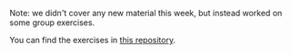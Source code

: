 
Note: we didn't cover any new material this week, but instead worked on some group exercises.

You can find the exercises in [this repository](https://github.com/CPPLondonUni/week4_group_exercises).